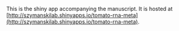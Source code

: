 This is the shiny app accompanying the manuscript.
It is hosted at [http://szymanskilab.shinyapps.io/tomato-rna-meta](http://szymanskilab.shinyapps.io/tomato-rna-meta).
